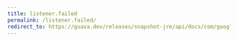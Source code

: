 ```yaml
---
title: listener.failed
permalink: /listener.failed/
redirect_to: https://guava.dev/releases/snapshot-jre/api/docs/com/google/common/util/concurrent/Service.Listener.html#failed-com.google.common.util.concurrent.Service.State-java.lang.Throwable-
---
```


